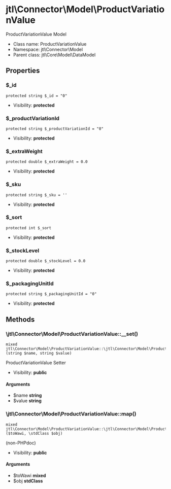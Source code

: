 jtl\Connector\Model\ProductVariationValue
===============

ProductVariationValue Model




* Class name: ProductVariationValue
* Namespace: jtl\Connector\Model
* Parent class: jtl\Core\Model\DataModel





Properties
----------


### $_id

```
protected string $_id = "0"
```





* Visibility: **protected**


### $_productVariationId

```
protected string $_productVariationId = "0"
```





* Visibility: **protected**


### $_extraWeight

```
protected double $_extraWeight = 0.0
```





* Visibility: **protected**


### $_sku

```
protected string $_sku = ''
```





* Visibility: **protected**


### $_sort

```
protected int $_sort
```





* Visibility: **protected**


### $_stockLevel

```
protected double $_stockLevel = 0.0
```





* Visibility: **protected**


### $_packagingUnitId

```
protected string $_packagingUnitId = "0"
```





* Visibility: **protected**


Methods
-------


### \jtl\Connector\Model\ProductVariationValue::__set()

```
mixed jtl\Connector\Model\ProductVariationValue::\jtl\Connector\Model\ProductVariationValue::__set()(string $name, string $value)
```

ProductVariationValue Setter



* Visibility: **public**

#### Arguments

* $name **string**
* $value **string**



### \jtl\Connector\Model\ProductVariationValue::map()

```
mixed jtl\Connector\Model\ProductVariationValue::\jtl\Connector\Model\ProductVariationValue::map()($toWawi, \stdClass $obj)
```

(non-PHPdoc)



* Visibility: **public**

#### Arguments

* $toWawi **mixed**
* $obj **stdClass**


